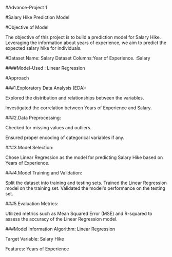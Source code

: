 #Advance-Project 1

#Salary Hike Prediction Model


#Objective of Model

 The objective of this project is to build a prediction model for Salary Hike. Leveraging the information about years of experience, we aim to predict the expected salary hike for individuals. 



#Dataset
  Name: Salary Dataset
  Columns:Year of Experience. 
         :Salary

####Model-Used : Linear Regression

#Approach 

###1.Exploratory Data Analysis (EDA):

Explored the distribution and relationships between the variables.

Investigated the correlation between Years of Experience and Salary.

###2.Data Preprocessing:

Checked for missing values and outliers.

Ensured proper encoding of categorical variables if any.

###3.Model Selection:

Chose Linear Regression as the model for predicting Salary Hike based on Years of Experience.

###4.Model Training and Validation:

Split the dataset into training and testing sets.
Trained the Linear Regression model on the training set.
Validated the model's performance on the testing set.

###5.Evaluation Metrics:

Utilized metrics such as Mean Squared Error (MSE) and R-squared to assess the accuracy of the Linear Regression model.


###Model Information
Algorithm: Linear Regression

Target Variable: Salary Hike

Features: Years of Experience
